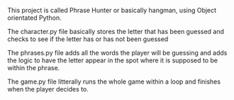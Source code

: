 This project is called Phrase Hunter or basically hangman, using Object orientated Python.

The character.py file basically stores the letter that has been guessed and checks to see if the letter has or has not been guessed

The phrases.py file adds all the words the player will be guessing and adds the logic to have the letter appear in the spot where it is supposed to be within the phrase.

The game.py file litterally runs the whole game within a loop and finishes when the player decides to.
